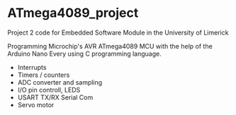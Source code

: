# ATmega4089_project
Project 2 code for Embedded Software Module in the University of Limerick

Programming Microchip's AVR ATmega4089 MCU with the help of the Arduino Nano Every using C programming language.
- Interrupts
- Timers / counters
- ADC converter and sampling
- I/O pin controll, LEDS
- USART TX/RX Serial Com 
- Servo motor
